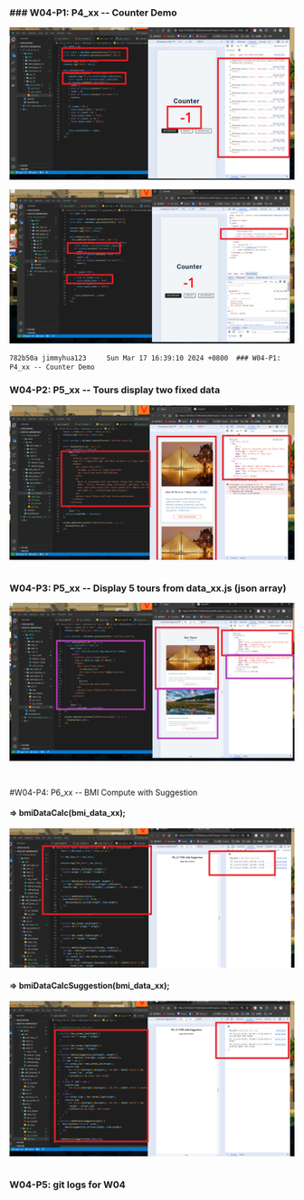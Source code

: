 ### ### W04-P1: P4_xx -- Counter Demo
 
![](w04-p1-1.png)
 
![](w04-p1-2.png)
 

```
782b50a jimmyhua123     Sun Mar 17 16:39:10 2024 +0800  ### W04-P1: P4_xx -- Counter Demo
```
### W04-P2: P5_xx -- Tours display two fixed data
 
![](w04-p2.png)
 


```

```
### W04-P3: P5_xx -- Display 5 tours from data_xx.js (json array)
 
![](w04-p3.png)

```


```
#W04-P4: P6_xx -- BMI Compute with Suggestion
 
#### => bmiDataCalc(bmi_data_xx);
 
![](w04-p4-1.png)
 
#### => bmiDataCalcSuggestion(bmi_data_xx);
 
![](w04-p4-2.png)
```

```

### W04-P5: git logs for W04
 
```

 
```